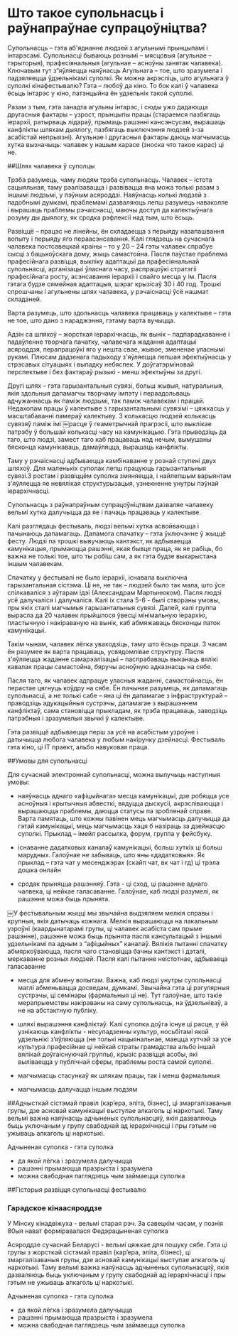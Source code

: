 ﻿# Што такое супольнасць і раўнапраўнае супрацоўніцтва?

Супольнасць – гэта аб'яднанне людзей з агульнымі прынцыпамі і інтарэсамі.
Супольнасці бываюць рознымі – мясцовыя (агульнае – тэрыторыя), прафесіянальныя (агульнае – асноўны занятак чалавека).
Ключавым тут з“яўляецца наяўнасць Агульнага – тое, што зразумела і падзяляецца ўдзельнікамі суполкі.
Як можна акрэсліць, што агульнага ў суполкі кінафестывалю?
Гэта – любоў да кіно. То бок калі ў чалавека ёсьць інтарэс у кіно, патэнцыйна ён удзельнік такой суполкі.

Разам з тым, гэта занадта агульны інтарэс, і сюды ужо дадаюцца другасныя фактары – узрост, прынцыпы працы (стараемся пазбягаць іерархіі, ратырваць лідараў, прымаць рашэнні кансэнсусам, вырашаць канфлікты шляхам дыялогу, пазбягаць выключэння людзей з-за асабістай непрыязні). Агульнае і другасныя фактары даюць магчымасць хутка вызначыць: чалавек у нашым карасе (зноска что такое карас) ці не.

##Шлях чалавека ў суполцы

Трэба разумець, чаму людям трэба супольнасць.
Чалавек – істота сацыяльная, таму рэалізавацца і развівацца яна можа толькі разам з іншымі людзьмі, у пэўным асяроддзі. Наяўнасць колькі людзей з падобнымі думкамі, праблемамі дазваляюць лепш разумець наваколле і вырашаць праблемы рэчаіснасці, маючы доступ да калектыўнага розуму ды дыялогу, як сродка рэфлексіі над тым, што ёсьць.

Развіццё – працэс не лінейны, ён складаецца з перыяду назапашвання вопыту і перыяду яго пераасэнсавання. Калі глядзець на сучаснага чалавека постсавецкай краіны – то у 20 – 24 гэты чалавек спрабуе сысці з бацькоўскага дому, жыць самастойна. Пасля паўстае праблема прафесійнага развіцця, выкліку адаптацыі да прафесіянальнай супольнасці, арганізацыі ўласнага часу, распрацоўкі стратэгіі прафесійнага росту, асэнсавання іерархіі і свайго месца у ім.
Пасля гэтага будзе сямейная адаптацыя, шэраг крызісаў 30 і 40 год. Трошкі спрошчаны і агульнены шлях чалавека, у рэчаіснасці ўсё нашмат складаней.

Варта разумець, што здольнасць чалавека працаваць у калектыве – гэта не тое, што дано з нараджэння, гэтаму варта вучыцца.

Адзін са шляхоў – жорсткая іерархічнасць, як вынік – падпарадкаванне і падаўленне творчага пачатку, чалавечага жадання адаптацыі асяроддзя, перапрацоўкі яго у нешта свае, жывое, змененае уласнымі рукамі. Плюсам дадзенага падыходу з'яўляецца лепшая эфектыўнасць у стрэсавых сітуацыях і выпадку небяспек. У доўгатэрміновай перспектыве і без фактараў рызыкі - менш эфектыўны за другі.

Другі шлях – гэта гарызантальныя сувязі, больш жывыя, натуральныя, якія здольныя дапамагчы творчаму імпэту і пераадольваць адчужаннасць як паміж людзьмі, так паміж чалавекам і працай. Недахопам працы ў калектыве з гарызантальнымі сувязімі – цяжкасць у масштабаванні памераў калектыву. З колькасцю людзей колькасць сувязяў паміж імі ￼расце ў геаметрычнай прагрэсіі, што выклікае патрэбу ў большай колькасці часу на камунікацыю. Гэта прыводзіць да таго, што людзі, замест таго каб працаваць над нечым, вымушаны бясконца камунікаваць, дамаўляцца, вырашаць канфлікты.

Таму у рэчаіснасці адбываецца камбінаванне у рознай ступені двух шляхоў. Для маленькіх суполак лепш працуюць гарызантальныя сувязі.З ростам і развіццём суполка змяняецца, і найлепшым варыянтам з'яўляецца яе невялікая структурызацыя, узнекненне унутры пэўнай іерархічнасці.

Супольнасць з раўнапраўным супрацоўніцтвам дазваляе чалавеку вельмі хутка далучыцца да яе і пачаць працаваць у калектыве.

Калі разглядаць фестываль, людзі вельмі хутка асвойваюцца і пачынаюць дапамагаць. Дапамога спачатку – гэта ўключэнне ў жыццё фесту. Людзі па трошкі вывучаюць кантэкст, як адбываецца камунікацыя, прымаюцца рашэнні, якая бывце праца, як яе рабіць, бо важна не толькі тое, што ты робіш сам, а як гэта будзе выкарыстана іншым чалавекам.

Спачатку у фестывалі не было іерархіі, існавала выключна гарызантальная сістэма. Ці не, не так – людзей было так мала, што ўсе спілкаваліся з аўтарам ідэі (Александрам Мартынюком). Пасля людзі усё далучаліся і далучаліся. Калі іх стала 5-6 - былі створаны умовы, пры якіх сталі магчымыя гарызантальныя сувязі. Далей, калі группа вырасла да 20 чалавек прыйшлося ўвесці мінімальную іерархію, пластычную і накіраваную на вынік, каб абмяжаваць бясконцы паток камунікацыі.

Такім чынам, чалавек лёгка уваходзіць, таму што ёсьць праца. З часам ён разумее як варта працаваць, усвядомлівае структуру. Пасля з'яўляецца жаданне самарэалізацыі – паспрабаваць выканаць вялікі кавалак працы самастойна, бяручы асноўную адказнасць на сябе.

Пасля таго, як чалавек адпрацуе уласныя жаданні, самастойнасць, ён перастае цягнуць коўдру на сябе. Ён пачынае разумець, як дапамагаць супольнасці, а не толькі сабе – яна ці ён дапамагае з інфраструктурай – праводзіць адукацыйныя сустрэчы, дапамагае з вырашэннем канфліктаў, сама становіцца прыкладам, як трэба працаваць, заводзіць патрэбныя і зразумелыя звычкі ў калектыве.

Гэта развіццё адбываецца перш за усё на асабістым узроўне і датычыцца любога чалавека у любым накірунку дзейнасці. Фестываль гэта кіно, ці IT праект, альбо навуковая праца.

##Умовы для супольнасці

Для сучаснай электроннай супольнасці, можна вылучыць наступныя умовы:

- наяўнасць аднаго «афіцыйнага» месца камунікацыі, дзе робяцца усе асноўныя і крытычныя абвесткі, вядуцца дыскусіі, акрэсліваюцца і вырашаюцца праблемы, даюцца статусы па зробленай справе. Варта памятаць, што кожны павінен мець магчымасць далучыцца да гэтай камунікацыі, мець магчымасць хаця б назіраць за дзейнасцю суполкі. Прыклад – імейл рассылка, форум, группа у фейсбуку.

- існаванне дадатковых каналаў камунікацыі, больш хуткіх ці больш марудных. Галоўнае не забываць, што яны «дадатковыя». Як прыклад – гэта чат у месенджэрах (скайп чат, вк чат і гд) ці трэла дошка онлайн

- сродак прыняцца рашэнняў. Гэта - ці сход, ці рашэнне аднаго чалвека, ці нейкае галасаванне. Галоўнае, каб людзі разумелі, як рашэнне можа быць прынята.

￼У фестывальным жыцці мы звычайна выдзяляем мелкія справы і крупныя, якія датычаць кожнага. Мелкія вырашаюцца на лакальным узроўні (каардынатарамі групы, ці чалавек асабіста сам прыме рашэнне), рашэнне можа быць прынята пасля кансультацый з іншымі удзельнікамі па адным з “афіцыйных” каналаў. Вялікія пытанні спачатку абмяркоўваюцца, пасля чаго становіцца бачны кантэкст і дэталі, меркаванне розных людзей. Пасля калі пытанне неістотнае, адбываеца галасаванне

- месца для абмену вопытам. Важна, каб людзі унутры супольнасці маглі абменьвацца досведам, думкамі. Звычайна гэта ці рэгулярныя сустрэчы, ці семінары (фармальныя ці не). Тут галоўнае, што такіе мерапрыемствы накіраваны на саму супольнасць, на ўдзельніваў, а не на абстактную публіку.

- шляхі вырашэння канфліктаў. Калі суполка доўга існуе ці расце, у ёй узнікаюць канфлікты - несупадзенны культур, носьбітамі якой удзельнікі з’яўляюцца (не толькі нацыянальнае, маецца хутчэй за усе культура прафесійнае ці нейкай страты грамадства альбо іншай вялікай доўгаіснуючай группы), крызіс развіцця асобы, які выліваецца у публічнай сферы, праблемы роста самой суполкі. 
- магчымасць стасункаў як шляхам працы, так і менш фармальныя
- магчымасць далучацца іншым людзям

##Адчысткай сістэмай правіл (кар’ера, эліта, бізнес), ці змаргалізаваныя групы, дзе асновай камунікацыі выступае алкаголь ці наркотыкі. Таму вельмі важна наяўнасць адчыненых супольнасцяў, якія дазваляюць быць уключаным у групу свабоднай ад іерархічнасці і пры гэтым не ужываць алкаголь ці наркотыкі.

Адчыненая суполка - гэта суполка

* да якой лёгка і зразумела далучыцца
* рашэнні прымаюцца празрыста і зразумела
* можна свабодная паглядзець чым займаецца суполка 

##Гісторыя развіцця супольнасці фестывалю

### Гарадское кінаасяроддзе
У Мінску кінадвіжуха - вельмі старая рэч. За савецкім часам, у познія 80ыя нават форміравалася Федэрацыненая суполка

Асяроддзе сучаснай Беларусі - вельмі цяжкае для пошуку сябе. Гэта ці групы з жорсткай сістэмай правіл (кар’ера, эліта, бізнес), ці змаргалізаваныя групы, дзе асновай камунікацыі выступае алкаголь ці наркотыкі. Таму вельмі важна наяўнасць адчыненых супольнасцяў, якія дазваляюць быць уключаным у групу свабоднай ад іерархічнасці і пры гэтым не ужываць алкаголь ці наркотыкі.

Адчыненая суполка - гэта суполка

* да якой лёгка і зразумела далучыцца
* рашэнні прымаюцца празрыста і зразумела
* можна свабодная паглядзець чым займаецца суполка 

